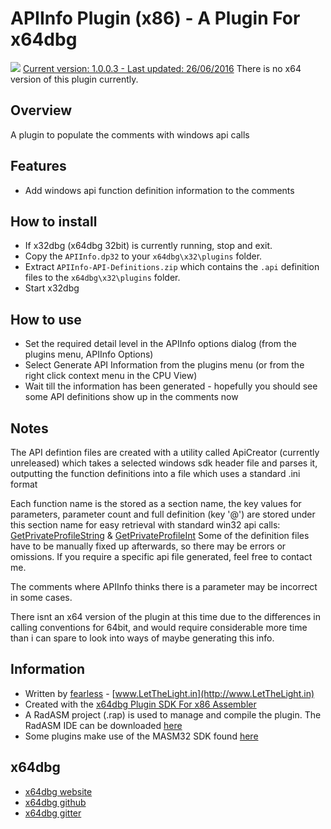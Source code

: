 # APIInfo Plugin (x86) - A Plugin For x64dbg

![](https://github.com/mrfearless/APIInfo-Plugin-x86/blob/master/images/APIInfo.png) [Current version: 1.0.0.3 - Last updated: 26/06/2016](https://github.com/mrfearless/APIInfo-Plugin-x86/releases/latest) There is no x64 version of this plugin currently.

## Overview

A plugin to populate the comments with windows api calls

## Features

* Add windows api function definition information to the comments

## How to install

* If x32dbg (x64dbg 32bit) is currently running, stop and exit.
* Copy the `APIInfo.dp32` to your `x64dbg\x32\plugins` folder.
* Extract `APIInfo-API-Definitions.zip` which contains the `.api` definition files to the `x64dbg\x32\plugins` folder.
* Start x32dbg

## How to use

* Set the required detail level in the APIInfo options dialog (from the plugins menu, APIInfo Options)
* Select Generate API Information from the plugins menu (or from the right click context menu in the CPU View)
* Wait till the information has been generated - hopefully you should see some API definitions show up in the comments now

## Notes

The API defintion files are created with a utility called ApiCreator (currently unreleased) which takes a selected windows sdk header file and parses it, outputting the function definitions into a file which uses a standard .ini format

Each function name is the stored as a section name, the key values for parameters, parameter count and full definition (key '@') are stored under this section name for easy retrieval with standard win32 api calls: [GetPrivateProfileString](https://msdn.microsoft.com/en-us/library/windows/desktop/ms724353(v=vs.85).aspx) & [GetPrivateProfileInt](https://msdn.microsoft.com/en-us/library/windows/desktop/ms724345(v=vs.85).aspx)
Some of the definition files have to be manually fixed up afterwards, so there may be errors or omissions. If you require a specific api file generated, feel free to contact me.

The comments where APIInfo thinks there is a parameter may be incorrect in some cases.

There isnt an x64 version of the plugin at this time due to the differences in calling conventions for 64bit, and would require considerable more time than i can spare to look into ways of maybe generating this info.

## Information

* Written by [fearless](https://github.com/mrfearless)  - [www.LetTheLight.in](http://www.LetTheLight.in)
* Created with the [x64dbg Plugin SDK For x86 Assembler](https://github.com/mrfearless/x64dbg-Plugin-SDK-For-x86-Assembler)
* A RadASM project (.rap) is used to manage and compile the plugin. The RadASM IDE can be downloaded [here](http://www.softpedia.com/get/Programming/File-Editors/RadASM.shtml)
* Some plugins make use of the MASM32 SDK found [here](http://www.masm32.com/masmdl.htm)

## x64dbg
* [x64dbg website](http://x64dbg.com)
* [x64dbg github](https://github.com/x64dbg/x64dbg)
* [x64dbg gitter](https://gitter.im/x64dbg/x64dbg)